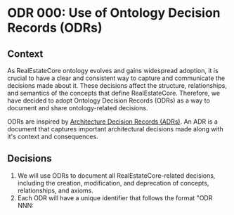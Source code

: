 # ODR 000: Use of Ontology Decision Records (ODRs)

## Context

As RealEstateCore ontology evolves and gains widespread adoption, it is crucial to have a clear and consistent way to capture and communicate the decisions made about it. These decisions affect the structure, relationships, and semantics of the concepts that define RealEstateCore. Therefore, we have decided to adopt Ontology Decision Records (ODRs) as a way to document and share ontology-related decisions.

ODRs are inspired by [Architecture Decision Records (ADRs)](https://github.com/joelparkerhenderson/architecture-decision-record). An ADR is a document that captures important architectural decisions made along with it's context and consequences.

## Decisions

1. We will use ODRs to document all RealEstateCore-related decisions, including the creation, modification, and deprecation of concepts, relationships, and axioms.
1. Each ODR will have a unique identifier that follows the format "ODR NNN: <title>", where NNN is a sequential number.
1. Each ODR will have a clear and concise title that summarizes the decision, e.g., "ODR 001: Adding new concept 'Building' to RealEstateCore".
1. The context section of each ODR will provide a brief description of the problem or opportunity that led to the decision, the stakeholders involved, and any relevant background information.
1. The decisions section of each ODR will describe the options considered, the rationale for the chosen option, and any trade-offs or risks associated with the decision.
1. The consequences section of each ODR will outline the expected impact of the decision on RealEstateCore, the software systems that use it, and any related processes or artifacts.
1. Each ODR will be reviewed and approved by the RealEstateCore community using the pull request (PR) feature.
1. The ODR repository will be maintained in the REC GitHub repository.
1. The ODR repository will be accessible to all RealEstateCore community members

## Consequences

1. The use of ODRs will improve the transparency, traceability, and consistency of RealEstateCore-related decisions.
1. The use of ODRs will facilitate communication and collaboration among RealEstateCore contributors and stakeholders.
1. The use of ODRs will support the evolution and maintenance of RealEstateCore by providing a clear record of past decisions.
1. The use of ODRs will help to avoid duplication of effort and conflicting decisions among RealEstateCore contributors.

In conclusion, we have decided to adopt Ontology Decision Records (ODRs) as a way to capture and communicate RealEstateCore-related decisions. We believe that this approach will improve the transparency, traceability, and consistency of RealEstateCore development and maintenance processes, and will facilitate communication and collaboration among RealEstateCore contributors and stakeholders. We will promote the use of ODRs and provide guidance as needed to ensure their effective adoption by the RealEstateCore community.